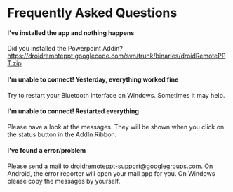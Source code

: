 # Frequently Asked Questions #

#### I've installed the app and nothing happens ####
Did you installed the Powerpoint Addin? https://droidremoteppt.googlecode.com/svn/trunk/binaries/droidRemotePPT.zip

#### I'm unable to connect! Yesterday, everything worked fine ####
Try to restart your Bluetooth interface on Windows. Sometimes it may help.

#### I'm unable to connect! Restarted everything ####

Please have a look at the messages. They will be shown when you click on the status button in the AddIn Ribbon.

#### I've found a error/problem ####
Please send a mail to droidremoteppt-support@googlegroups.com. On Android, the error reporter will open your mail app for you. On Windows please copy the messages by yourself.